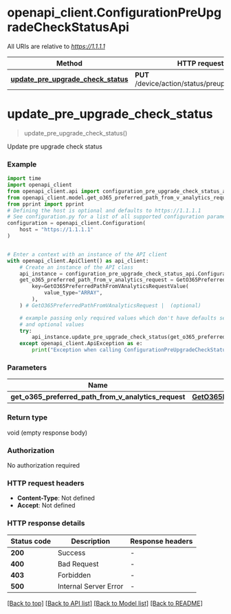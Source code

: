 # openapi_client.ConfigurationPreUpgradeCheckStatusApi

All URIs are relative to *https://1.1.1.1*

Method | HTTP request | Description
------------- | ------------- | -------------
[**update_pre_upgrade_check_status**](ConfigurationPreUpgradeCheckStatusApi.md#update_pre_upgrade_check_status) | **PUT** /device/action/status/preupgrade/check | 


# **update_pre_upgrade_check_status**
> update_pre_upgrade_check_status()



Update pre upgrade check status

### Example


```python
import time
import openapi_client
from openapi_client.api import configuration_pre_upgrade_check_status_api
from openapi_client.model.get_o365_preferred_path_from_v_analytics_request import GetO365PreferredPathFromVAnalyticsRequest
from pprint import pprint
# Defining the host is optional and defaults to https://1.1.1.1
# See configuration.py for a list of all supported configuration parameters.
configuration = openapi_client.Configuration(
    host = "https://1.1.1.1"
)


# Enter a context with an instance of the API client
with openapi_client.ApiClient() as api_client:
    # Create an instance of the API class
    api_instance = configuration_pre_upgrade_check_status_api.ConfigurationPreUpgradeCheckStatusApi(api_client)
    get_o365_preferred_path_from_v_analytics_request = GetO365PreferredPathFromVAnalyticsRequest(
        key=GetO365PreferredPathFromVAnalyticsRequestValue(
            value_type="ARRAY",
        ),
    ) # GetO365PreferredPathFromVAnalyticsRequest |  (optional)

    # example passing only required values which don't have defaults set
    # and optional values
    try:
        api_instance.update_pre_upgrade_check_status(get_o365_preferred_path_from_v_analytics_request=get_o365_preferred_path_from_v_analytics_request)
    except openapi_client.ApiException as e:
        print("Exception when calling ConfigurationPreUpgradeCheckStatusApi->update_pre_upgrade_check_status: %s\n" % e)
```


### Parameters

Name | Type | Description  | Notes
------------- | ------------- | ------------- | -------------
 **get_o365_preferred_path_from_v_analytics_request** | [**GetO365PreferredPathFromVAnalyticsRequest**](GetO365PreferredPathFromVAnalyticsRequest.md)|  | [optional]

### Return type

void (empty response body)

### Authorization

No authorization required

### HTTP request headers

 - **Content-Type**: Not defined
 - **Accept**: Not defined


### HTTP response details

| Status code | Description | Response headers |
|-------------|-------------|------------------|
**200** | Success |  -  |
**400** | Bad Request |  -  |
**403** | Forbidden |  -  |
**500** | Internal Server Error |  -  |

[[Back to top]](#) [[Back to API list]](../README.md#documentation-for-api-endpoints) [[Back to Model list]](../README.md#documentation-for-models) [[Back to README]](../README.md)

